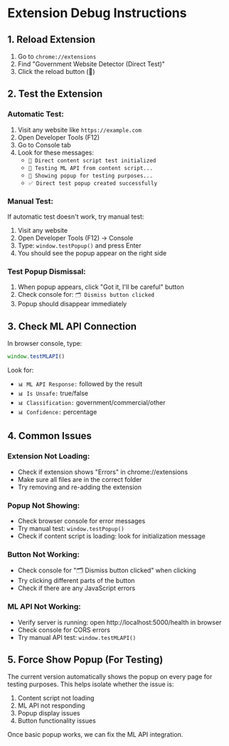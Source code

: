 # Extension Debug Instructions

## 1. Reload Extension
1. Go to `chrome://extensions`
2. Find "Government Website Detector (Direct Test)"
3. Click the reload button (🔄)

## 2. Test the Extension

### Automatic Test:
1. Visit any website like `https://example.com`
2. Open Developer Tools (F12)
3. Go to Console tab
4. Look for these messages:
   - `🚀 Direct content script test initialized`
   - `🔗 Testing ML API from content script...`
   - `🧪 Showing popup for testing purposes...`
   - `✅ Direct test popup created successfully`

### Manual Test:
If automatic test doesn't work, try manual test:
1. Visit any website
2. Open Developer Tools (F12) → Console
3. Type: `window.testPopup()` and press Enter
4. You should see the popup appear on the right side

### Test Popup Dismissal:
1. When popup appears, click "Got it, I'll be careful" button
2. Check console for: `🗂️ Dismiss button clicked`
3. Popup should disappear immediately

## 3. Check ML API Connection

In browser console, type:
```javascript
window.testMLAPI()
```

Look for:
- `📊 ML API Response:` followed by the result
- `📊 Is Unsafe:` true/false
- `📊 Classification:` government/commercial/other
- `📊 Confidence:` percentage

## 4. Common Issues

### Extension Not Loading:
- Check if extension shows "Errors" in chrome://extensions
- Make sure all files are in the correct folder
- Try removing and re-adding the extension

### Popup Not Showing:
- Check browser console for error messages
- Try manual test: `window.testPopup()`
- Check if content script is loading: look for initialization message

### Button Not Working:
- Check console for "🗂️ Dismiss button clicked" when clicking
- Try clicking different parts of the button
- Check if there are any JavaScript errors

### ML API Not Working:
- Verify server is running: open http://localhost:5000/health in browser
- Check console for CORS errors
- Try manual API test: `window.testMLAPI()`

## 5. Force Show Popup (For Testing)

The current version automatically shows the popup on every page for testing purposes. This helps isolate whether the issue is:
1. Content script not loading
2. ML API not responding  
3. Popup display issues
4. Button functionality issues

Once basic popup works, we can fix the ML API integration.
